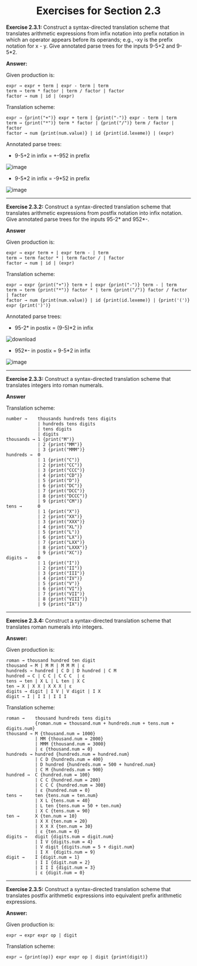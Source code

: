 <h1 align="center">Exercises for Section 2.3</h1>

**Exercise 2.3.1:** Construct a syntax-directed translation scheme that translates arithmetic expressions
from infix notation into prefix notation in which an operator appears before its operands; e.g., -xy is the prefix notation for x - y.
Give annotated parse trees for the inputs 9-5+2 and 9-5\*2.

**Answer:**

Given production is:
```
expr → expr + term | expr - term | term
term → term * factor | term / factor | factor
factor → num | id | (expr)
```
Translation scheme:
```
expr → {print("+")} expr + term | {print("-")} expr - term | term
term → {print("*")} term * factor | {print("/")} term / factor | factor
factor → num {print(num.value)} | id {print(id.lexeme)} | (expr)
```
Annotated parse trees:

* 9-5+2 in infix = +-952 in prefix

![image](https://user-images.githubusercontent.com/52632898/149842729-2d3fea06-621c-4b11-be8e-6479aa004bfd.png)

* 9-5\*2 in infix = -9\*52 in prefix

![image](https://user-images.githubusercontent.com/52632898/149843824-fd8ab346-e59c-4e96-853d-dd51229f47f7.png)

---

**Exercise 2.3.2:** Construct a syntax-directed translation scheme that translates arithmetic expressions
from postfix notation into infix notation. Give annotated parse trees for the inputs 95-2* and 952*-.

**Answer**

Given production is:

```
expr → expr term + | expr term - | term
term → term factor * | term factor / | factor
factor → num | id | (expr)
```
Translation scheme:
```
expr → expr {print("+")} term + | expr {print("-")} term - | term
term → term {print("*")} factor * | term {print("/")} factor / factor | factor
factor → num {print(num.value)} | id {print(id.lexeme)} | {print('(')} expr {print(')')}
```
Annotated parse trees:

* 95-2\* in postix = (9-5)\*2 in infix

![download](https://user-images.githubusercontent.com/52632898/149953615-dd3d77e4-8051-4147-865b-2c8ad127f782.png)

* 952\*- in postix = 9-5\*2 in infix

![image](https://user-images.githubusercontent.com/52632898/149847624-bd482039-721c-49f0-8c04-12b96d1b7e9b.png)

---

**Exercise 2.3.3:** Construct a syntax-directed translation scheme that translates integers into roman numerals.

**Answer**

Translation scheme:
```
number →    thousands hundreds tens digits
            | hundreds tens digits 
            | tens digits 
            | digits
thousands → 1 {print("M")} 
            | 2 {print("MM")} 
            | 3 {print("MMM")}
hundreds →  0 
            | 1 {print("C")}
            | 2 {print("CC")}
            | 3 {print("CCC")}
            | 4 {print("CD")}
            | 5 {print("D")}
            | 6 {print("DC")}
            | 7 {print("DCC")}
            | 8 {print("DCCC")}
            | 9 {print("CM")}
tens →      0
            | 1 {print("X")}
            | 2 {print("XX")}
            | 3 {print("XXX")}
            | 4 {print("XL")}
            | 5 {print("L")}
            | 6 {print("LX")}
            | 7 {print("LXX")}
            | 8 {print("LXXX")}
            | 9 {print("XC")}
digits →    0
            | 1 {print("I")}
            | 2 {print("II")}
            | 3 {print("III")}
            | 4 {print("IV")}
            | 5 {print("V")}
            | 6 {print("VI")}
            | 7 {print("VII")}
            | 8 {print("VIII")}
            | 9 {print("IX")}
```

---

**Exercise 2.3.4:** Construct a syntax-directed translation scheme that translates roman numerals into integers.

**Answer:**

Given production is:

```
roman → thousand hundred ten digit
thousand → M | M M | M M M | ε
hundreds → hundred | C D | D hundred | C M
hundred → C | C C | C C C  | ε
tens → ten | X L | L ten | X C
ten → X | X X | X X X | ε
digits → digit | I V | V digit | I X
digit → I | I I | I I I
```
Translation scheme:
```
roman →    thousand hundreds tens digits 
           {roman.num = thousand.num + hundreds.num + tens.num + digits.num}
thousand → M {thousand.num = 1000} 
           | MM {thousand.num = 2000} 
           | MMM {thousand.num = 3000} 
           | ε {thousand.num = 0}
hundreds → hundred {hundreds.num = hundred.num} 
           | C D {hundreds.num = 400} 
           | D hundred {hundreds.num = 500 + hundred.num} 
           | C M {hundreds.num = 900}
hundred →  C {hundred.num = 100} 
           | C C {hundred.num = 200} 
           | C C C {hundred.num = 300} 
           | ε {hundred.num = 0}
tens →     ten {tens.num = ten.num} 
           | X L {tens.num = 40} 
           | L ten {tens.num = 50 + ten.num} 
           | X C {tens.num = 90}
ten →      X {ten.num = 10} 
           | X X {ten.num = 20} 
           | X X X {ten.num = 30} 
           | ε {ten.num = 0}
digits →   digit {digits.num = digit.num}
           | I V {digits.num = 4}
           | V digit {digits.num = 5 + digit.num} 
           | I X  {digits.num = 9}
digit →    I {digit.num = 1}
           | I I {digit.num = 2}
           | I I I {digit.num = 3} 
           | ε {digit.num = 0}
```

---

**Exercise 2.3.5:** Construct a syntax-directed translation scheme that translates postfix arithmetic expressions into equivalent prefix arithmetic expressions.

**Answer:**

Given production is:
```
expr → expr expr op | digit
```
Translation scheme:
```
expr → {print(op)} expr expr op | digit {print(digit)}
```

